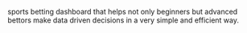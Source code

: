 sports betting dashboard that helps not only beginners but advanced bettors make data driven decisions in a very simple and efficient way.
